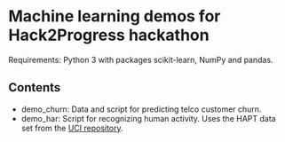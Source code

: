 Machine learning demos for Hack2Progress hackathon
===
Requirements: Python 3 with packages scikit-learn, NumPy and pandas.

Contents
---
- demo_churn: Data and script for predicting telco customer churn.
- demo_har: Script for recognizing human activity. Uses the HAPT data set from the [UCI repository](
https://archive.ics.uci.edu/ml/datasets.html).
